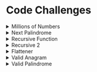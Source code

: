 # Code Challenges

<details close>
<summary>  Millions of Numbers </summary>
<br>

You are given three arrays of equal size. Each array has 1 million RANDOM integer values.

Assume that each array is already sorted in ascending order and that no individual array has any duplicate values.

Your goal is to write a method/function that will return an array of any/all values which are present in all three arrays.

Bonus: Once you’ve found a working solution, try to optimize to run in O(n) time and 1x space complexity.

Small Scale Example Below

<pre><code>
  nums_1 = [1, 2, 4, 5, 8]
  nums_2 = [2, 3, 5, 7, 9]
  nums_3 = [1, 2, 5, 8, 9]
  find_matches(nums_1, nums_2, nums_3)
  => [2, 5]
</code></pre>

-------------------------------------
</details>


<details close>
<summary>  Next Palindrome </summary>
<br>

A palindrome is any number, word, or phrase that reads the same forward as it does backward. In this challenge, we are going to focus on palindromic numbers. For example, 12321 is a palindromic number, whereas 123 is not.

Your goal is to write a method/function that takes in an integer and returns the next palindrome. It is safe to assume you are working with only whole numbers, no decimals, and no negatives.

Example

<pre><code>
  #Ruby
  find_next_palindrome(100)
  => 101

  find_next_palindrome(101)
  => 111


  #JavaScript
  findNextPalindrome(100)
  => 101

  findNextPalindrome(101)
  => 111
</code></pre>

-------------------------------------
</details>

<details close>
<summary>  Recursive Function </summary>
<br>

Write or pseudocode a recursive function to calculate the sum of all of the positive whole numbers less than or equal to the input number

-------------------------------------
</details>

<details close>
<summary>  Recursive 2 </summary>
<br>

Given an array nums containing n distinct numbers in the range [0, n], return the only number in the range that is missing from the array.

Examples

<pre><code>
Input: nums = [3,0,1]
Output: 2
Explanation: n = 3 since there are 3 numbers, so all numbers are in the range [0,3]. 2 is the missing number in the range since it does not appear in nums.
</code></pre>

<pre><code>
Input: nums = [0,1]
Output: 2
Explanation: n = 2 since there are 2 numbers, so all numbers are in the range [0,2]. 2 is the missing number in the range since it does not appear in nums.
</code></pre>

<pre><code>
Input: nums = [9,6,4,2,3,5,7,0,1]
Output: 8
Explanation: n = 9 since there are 9 numbers, so all numbers are in the range [0,9]. 8 is the missing number in the range since it does not appear in nums.
</code></pre>

Constraints:

<pre><code>
n == nums.length
1 <= n <= 104
0 <= nums[i] <= n
All the numbers of nums are unique.
</code></pre>

Follow up: Could you implement a solution using only O(1) extra space complexity and O(n) runtime complexity?

-------------------------------------
</details>

<details close>
<summary>  Flattener </summary>
<br>

Instructions

In Ruby and JavaScript, there is a built in method/function to flatten arrays, meaning it makes them one-dimensional. Below are examples of both Ruby and JavaScript:

Examples

<pre><code>
  #Ruby
  nums = [1, 2, 3, [[4], 5], [[[6]]]]
  nums.flatten
  => [1, 2, 3, 4, 5, 6]

  #JavaScript
  var nums = [ 0, 1, 2, [ 3, 4 ] ]
  nums.flat()
  => [ 0, 1, 2, 3, 4 ]
</code></pre>

Your goal is to recreate this functionality without using the built in method/function. You will be given a deeply nested array, or multi-dimensional array, that will look similar to either of the below:

<pre><code>
  nums = [1, 2, 3, [[4], 5], [[[6]]]]
  words = ["hi", "this is", [[["string"], "that is very"], [[[["nested"]]]]]]
</code></pre>

The contents of the array are not significant. Your method/function should take an input of a multi-dimensional array and output a one-dimensional array. More simply put, remove the deeply nested brackets to return a single array.

-------------------------------------
</details>

<details close>
<summary>  Valid Anagram </summary>
<br>

Instructions

Given two strings s and t, return true if t is an anagram of s, and false otherwise.

An Anagram is a word or phrase formed by rearranging the letters of a different word or phrase, typically using all the original letters exactly once.

Examples

Example 1:

<pre><code>
Input: s = "anagram", t = "nagaram"
Output: true
</code></pre>

Example 2:

<pre><code>
Input: s = "rat", t = "car"
Output: false
</code></pre>

Constraints:

1 <= s.length, t.length <= 5 * 104
s and t consist of lowercase English letters.
 

Follow up: What if the inputs contain Unicode characters? How would you adapt your solution to such a case?

My answer: By splitting all characters and then tallying each, it encompasses this edge case

-------------------------------------
</details>

<details close>
<summary>  Valid Palindrome </summary>
<br>

Instructions

A phrase is a palindrome if, after converting all uppercase letters into lowercase letters and removing all non-alphanumeric characters, it reads the same forward and backward. Alphanumeric characters include letters and numbers.

Given a string s, return true if it is a palindrome, or false otherwise.

Examples

Example 1:

<pre><code>
Input: s = "A man, a plan, a canal: Panama"
Output: true
Explanation: "amanaplanacanalpanama" is a palindrome.
</code></pre>

Example 2:

<pre><code>
Input: s = "race a car"
Output: false
Explanation: "raceacar" is not a palindrome.
</code></pre>

Example 3:

<pre><code>
Input: s = " "
Output: true
Explanation: s is an empty string "" after removing non-alphanumeric characters.
Since an empty string reads the same forward and backward, it is a palindrome.
</code></pre>

Constraints:

1 <= s.length <= 2 * 105
s consists only of printable ASCII characters.

-------------------------------------
</details>